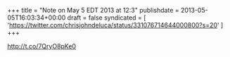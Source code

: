 +++
title = "Note on May 5 EDT 2013 at 12:3"
publishdate = 2013-05-05T16:03:34+00:00
draft = false
syndicated = [ 'https://twitter.com/chrisjohndeluca/status/331076714644000800?s=20' ]
+++

http://t.co/7QryO8pKe0
